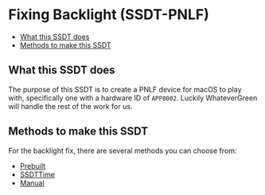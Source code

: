 # Fixing Backlight (SSDT-PNLF)

* [What this SSDT does](#what-this-ssdt-does)
* [Methods to make this SSDT](#methods-to-make-this-ssdt)

## What this SSDT does

The purpose of this SSDT is to create a PNLF device for macOS to play with, specifically one with a hardware ID of `APP0002`. Luckily WhateverGreen will handle the rest of the work for us.

## Methods to make this SSDT

For the backlight fix, there are several methods you can choose from:

* [Prebuilt](/Laptops/backlight-methods/prebuilt.md)
* [SSDTTime](/Laptops/backlight-methods/ssdttime.md)
* [Manual](/Laptops/backlight-methods/manual.md)
